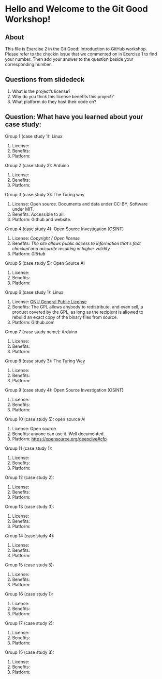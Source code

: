 # Hello and Welcome to the Git Good Workshop! 

## About 

This file is Exercise 2 in the Git Good: Introduction to GitHub workshop. 
Please refer to the checkin Issue that we commented on in Exercise 1 to find your number. Then add your answer to the question beside your corresponding number.

## Questions from slidedeck
1. What is the project’s license?
2. Why do you think this license benefits this project?
3. What platform do they host their code on?

## Question: What have you learned about your case study:

Group 1 (case study 1): Linux
1. License: 
2. Benefits:
3. Platform: 

Group 2 (case study 2): Arduino
1. License: 
2. Benefits:
3. Platform: 

Group 3 (case study 3): The Turing way
1. License: Open source. Documents and data under CC-BY, Software under MIT.
2. Benefits: Accessible to all.
3. Platform: Github and website.

Group 4 (case study 4): Open Source Investigation (OSINT)
1. License: *Copyright / Open license*
2. Benefits: *The site allows public access to information that's fact checked and accurate resulting in higher validity*
3. Platform: *GitHub*

Group 5 (case study 5): Open Source AI
1. License: 
2. Benefits:
3. Platform: 

Group 6 (case study 1): Linux
1. License: [GNU General Public License](https://www.gnu.org/licenses/gpl-3.0.en.html#license-text)
2. Benefits: The GPL allows anybody to redistribute, and even sell, a product covered by the GPL, as long as the recipient is allowed to rebuild an exact copy of the binary files from source.
3. Platform: Github.com

Group 7 (case study name): Arduino
1. License: 
2. Benefits:
3. Platform: 

Group 8 (case study 3): The Turing Way
1. License: 
2. Benefits:
3. Platform: 

Group 9 (case study 4): Open Source Investigation (OSINT)
1. License: 
2. Benefits:
3. Platform: 


Group 10 (case study 5): open source AI
1. License: Open source
2. Benefits: anyone can use it. Well documented.
3. Platform: https://opensource.org/deepdive#cfp

Group 11 (case study 1):
1. License: 
2. Benefits:
3. Platform: 


Group 12 (case study 2):
1. License: 
2. Benefits:
3. Platform: 


Group 13 (case study 3):
1. License: 
2. Benefits:
3. Platform: 


Group 14 (case study 4):
1. License: 
2. Benefits:
3. Platform: 


Group 15 (case study 5): 
1. License: 
2. Benefits:
3. Platform: 


Group 16 (case study 1):
1. License: 
2. Benefits:
3. Platform: 


Group 17 (case study 2): 
1. License: 
2. Benefits:
3. Platform: 


Group 15 (case study 3): 
1. License: 
2. Benefits:
3. Platform: 



